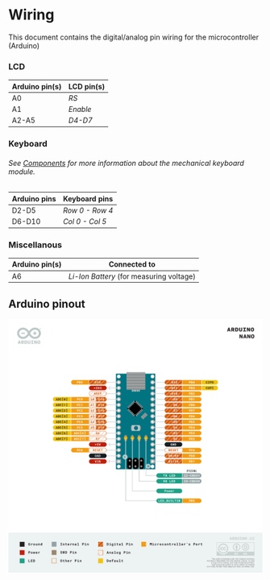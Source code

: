 # Wiring
This document contains the digital/analog pin wiring for the microcontroller (Arduino)
### LCD
Arduino pin(s)|LCD pin(s)
---|---
A0|_RS_
A1|_Enable_
A2-A5|_D4-D7_
### Keyboard
###### See [Components](/docs/components.md) for more information about the mechanical keyboard module.
Arduino pins|Keyboard pins
---|---
D2-D5|_Row 0 _-_ Row 4_
D6-D10|_Col 0 _-_ Col 5_
### Miscellanous
Arduino pin(s)|Connected to
---|---
A6|_Li-Ion Battery_ (for measuring voltage)

## Arduino pinout
![Arduino NANO pinout](/docs/media/Pinout-NANO_latest.png)
